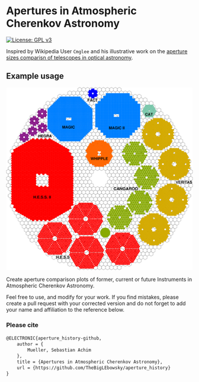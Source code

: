 # Apertures in Atmospheric Cherenkov Astronomy

[![License: GPL v3](https://img.shields.io/badge/License-GPL%20v3-blue.svg)](https://www.gnu.org/licenses/gpl-3.0)

Inspired by Wikipedia User ```Cmglee``` and his illustrative work on the [aperture sizes comparisn of telescopes in optical astronomy](https://commons.wikimedia.org/wiki/File:Comparison_optical_telescope_primary_mirrors.svg).


## Example usage
![img](example_usage_IACTs_and_Portal.png)

Create aperture comparison plots of former, current or future Instruments in Atmospheric Cherenkov Astronomy. 

Feel free to use, and modify for your work. If you find mistakes, please create a pull request with your corrected version and do not forget to add your name and affiliation to the reference below.


### Please cite

~~~
@ELECTRONIC{aperture_history-github,
    author = {
        Mueller, Sebastian Achim
    },
    title = {Apertures in Atmospheric Cherenkov Astronomy},
    url = {https://github.com/TheBigLEbowsky/aperture_history}
}
~~~
  